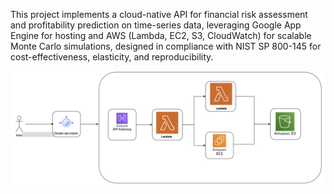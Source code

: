 This project implements a cloud-native API for financial risk assessment and profitability prediction on time-series data, leveraging Google App Engine for hosting and AWS (Lambda, EC2, S3, CloudWatch) for scalable Monte Carlo simulations, designed in compliance with NIST SP 800-145 for cost-effectiveness, elasticity, and reproducibility.


![Alt text](https://github.com/alishaheb/aws-stock-analysis/raw/af186810aff54171fea7631ddfd8213cf9ff8d83/diagram.jpg)


